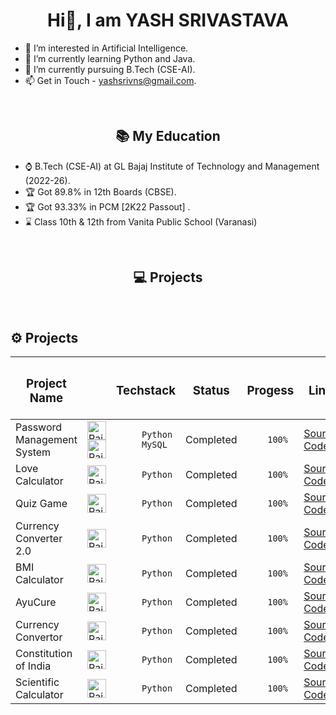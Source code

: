 
<h1 align="center"> Hi👋, I am YASH SRIVASTAVA</h1>


- 👀 I’m interested in Artificial Intelligence.
- 🌱 I’m currently learning Python and Java.
- 💞️ I’m currently pursuing B.Tech (CSE-AI).
- 📫 Get in Touch - yashsrivns@gmail.com.


<br>
<h2 align="center">📚 My Education </h2>

- ⌚ B.Tech (CSE-AI) at GL Bajaj Institute of Technology and Management (2022-26).
- 🏆 Got 89.8% in 12th Boards (CBSE).
- 🏆 Got 93.33% in PCM [2K22 Passout] .
- ⌛ Class 10th & 12th from Vanita Public School (Varanasi)


<br>

<h2 align = "center">💻 Projects  </h2>

<br>

<h2>⚙️ Projects  </h2>

| <h3>Project Name</h3> | | <h3>Techstack</h3> | <h3>Status</h3> | <h3>Progess</h3> | <h3>Link</h3> |
|-----------|-----------|-----------|-----------|-----------|-----------|
|  Password Management System |<img src="https://raw.githubusercontent.com/yashsrivastavaaa/yashsrivastavaaa/main/Images/images.jpg" alt="Rait" width="30" height="30"/>      <img src="https://raw.githubusercontent.com/yashsrivastavaaa/yashsrivastavaaa/main/Images/SQL.webp" alt="Rait" width="30" height="30"/> | ```      Python     ```<br>```      MySQL      ```| Completed | ```     100%     ```|[Source Code](https://github.com/yashsrivastavaaa/Password-Management-System)|
|  Love Calculator |<img src="https://raw.githubusercontent.com/yashsrivastavaaa/yashsrivastavaaa/main/Images/images.jpg" alt="Rait" width="30" height="30"/> | ```      Python     ```| Completed | ```     100%     ```|[Source Code](https://github.com/yashsrivastavaaa/Love-Calculator)|
|  Quiz Game  |<img src="https://raw.githubusercontent.com/yashsrivastavaaa/yashsrivastavaaa/main/Images/images.jpg" alt="Rait" width="30" height="30"/> | ```      Python     ```| Completed | ```     100%     ```|[Source Code](https://github.com/yashsrivastavaaa/Quiz-Game/)|
| Currency Converter 2.0 | <img src="https://raw.githubusercontent.com/yashsrivastavaaa/yashsrivastavaaa/main/Images/images.jpg" alt="Rait" width="30" height="30"/> | ```      Python     ```| Completed | ```     100%     ``` |[Source Code](https://github.com/yashsrivastavaaa/Currency-Calculator-2.0)|
| BMI Calculator |<img src="https://raw.githubusercontent.com/yashsrivastavaaa/yashsrivastavaaa/main/Images/images.jpg" alt="Rait" width="30" height="30"/>|```      Python     ```| Completed|  ```     100%     ``` |[Source Code](https://github.com/yashsrivastavaaa/BMI-Calculator/)|
| AyuCure |<img src="https://raw.githubusercontent.com/yashsrivastavaaa/yashsrivastavaaa/main/Images/images.jpg" alt="Rait" width="30" height="30"/>|```      Python     ```| Completed|  ```     100%     ``` |[Source Code](https://github.com/yashsrivastavaaa/AyuCure)|
| Currency Convertor |<img src="https://raw.githubusercontent.com/yashsrivastavaaa/yashsrivastavaaa/main/Images/images.jpg" alt="Rait" width="30" height="30"/>|```      Python     ``` | Completed| ```     100%     ``` |[Source Code](https://github.com/yashsrivastavaaa/Currency-Converter)|
| Constitution of India |<img src="https://raw.githubusercontent.com/yashsrivastavaaa/yashsrivastavaaa/main/Images/images.jpg" alt="Rait" width="30" height="30"/>| ```      Python     ``` | Completed |  ```     100%     ``` |[Source Code](https://github.com/yashsrivastavaaa/Constitution-of-India)|
| Scientific Calculator |<img src="https://raw.githubusercontent.com/yashsrivastavaaa/yashsrivastavaaa/main/Images/images.jpg" alt="Rait" width="30" height="30"/>| ```      Python     ```| Completed |  ```     100%     ``` |[Source Code](https://github.com/yashsrivastavaaa/Scientific-Calculator-Python)|

<br>





